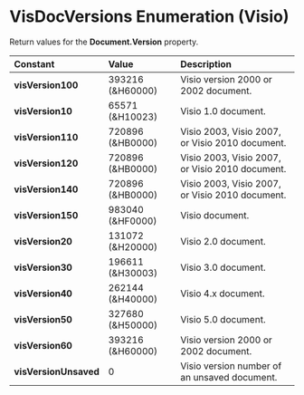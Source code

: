 
# VisDocVersions Enumeration (Visio)

Return values for the  **Document.Version** property.



|**Constant**|**Value**|**Description**|
|:-----|:-----|:-----|
| **visVersion100**|393216 (&amp;H60000)|Visio version 2000 or 2002 document.|
| **visVersion10**|65571 (&amp;H10023)|Visio 1.0 document.|
| **visVersion110**|720896 (&amp;HB0000)| Visio 2003, Visio 2007, or Visio 2010 document.|
| **visVersion120**|720896 (&amp;HB0000)| Visio 2003, Visio 2007, or Visio 2010 document.|
| **visVersion140**|720896 (&amp;HB0000)| Visio 2003, Visio 2007, or Visio 2010 document.|
| **visVersion150**|983040 (&amp;HF0000)|Visio document.|
| **visVersion20**|131072 (&amp;H20000)|Visio 2.0 document.|
| **visVersion30**|196611 (&amp;H30003)|Visio 3.0 document.|
| **visVersion40**|262144 (&amp;H40000)|Visio 4.x document.|
| **visVersion50**|327680 (&amp;H50000)|Visio 5.0 document.|
| **visVersion60**|393216 (&amp;H60000)|Visio version 2000 or 2002 document.|
| **visVersionUnsaved**|0|Visio version number of an unsaved document.|
